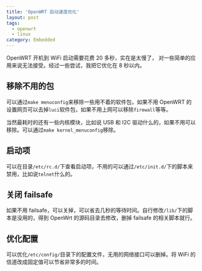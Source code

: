 ```yaml
---
title: 'OpenWRT 启动速度优化'
layout: post
tags:
  - openwrt
  - linux
category: Embedded
---
```


OpenWRT 开机到 WiFi 启动需要花费 20 多秒，实在是太慢了， 对一些简单的应用来说无法接受。经过一些尝试，我把它优化在 8 秒以内。

<!--more-->

## 移除不用的包

可以通过`make menuconfig`来移除一些用不着的软件包，如果不用 OpenWRT 的设置网页可以去掉`luci`软件包，如果不用上网可以移除`firewall`等等。

当然最耗时的还有一些内核模块，比如说 USB 和 I2C 驱动什么的，如果不用可以移除。可以通过`make kernel_menuconfig`移除。

## 启动项

可以在目录`/etc/rc.d/`下查看启动项，不用的可以通过`/etc/init.d/`下的脚本来禁用，比如说`telnet`什么的。

## 关闭 failsafe

如果不用 failsafe，可以关掉，可以省去几秒的等待时间。自行修改`/lib/`下的脚本是没用的，得到 OpenWrt 的源码目录去修改，删掉 failsafe 的相关脚本就行。

## 优化配置

可以优化`/etc/config/`目录下的配置文件，无用的网络接口可以删掉。将 WiFi 的信道改成固定值可以节省非常多的时间。